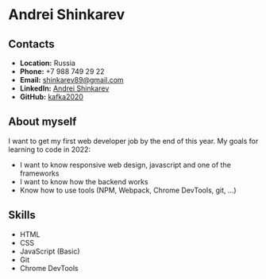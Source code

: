 # Andrei Shinkarev

## Contacts
* __Location:__ Russia
* __Phone:__ +7 988 749 29 22
* __Email:__ [shinkarev89@gmail.com](shinkarev89@gmail.com)
* __LinkedIn:__ [Andrei Shinkarev](https://www.linkedin.com/in/andrey-shinkarev-0b43b4166/)
* __GitHub:__ [kafka2020](https://github.com/kafka2020)

## About myself
I want to get my first web developer job by the end of this year.
My goals for learning to code in 2022:
- I want to know responsive web design, javascript and one of the frameworks
- I want to know how the backend works
- Know how to use tools (NPM, Webpack, Chrome DevTools, git, ...)

## Skills
- HTML
- CSS
- JavaScript (Basic)
- Git
- Chrome DevTools
